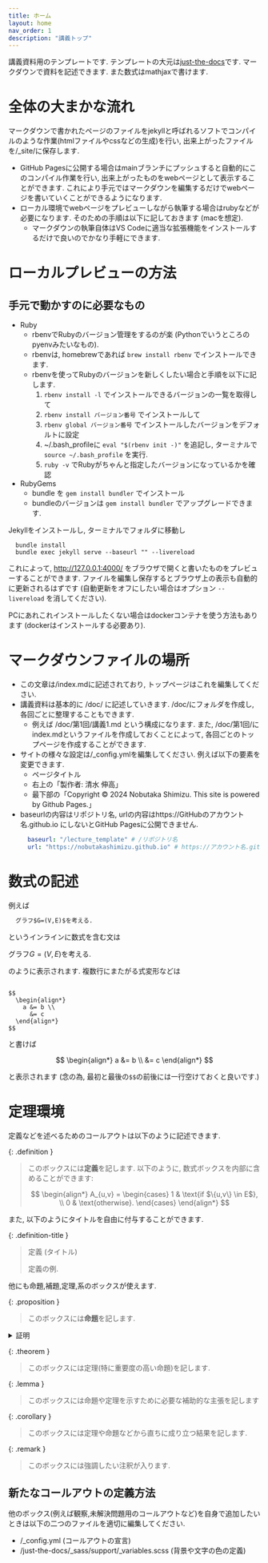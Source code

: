 ```yaml
---
title: ホーム
layout: home
nav_order: 1
description: "講義トップ"
---
```


講義資料用のテンプレートです.
テンプレートの大元は[just-the-docs](https://github.com/just-the-docs/just-the-docs)です.
マークダウンで資料を記述できます. また数式はmathjaxで書けます.

# 全体の大まかな流れ

マークダウンで書かれたページのファイルをjekyllと呼ばれるソフトでコンパイルのような作業(htmlファイルやcssなどの生成)を行い, 出来上がったファイルを/_site/に保存します.
- GitHub Pagesに公開する場合はmainブランチにプッシュすると自動的にこのコンパイル作業を行い, 出来上がったものをwebページとして表示することができます. これにより手元ではマークダウンを編集するだけでwebページを書いていくことができるようになります.
- ローカル環境でwebページをプレビューしながら執筆する場合はrubyなどが必要になります. そのための手順は以下に記しておきます (macを想定).
  - マークダウンの執筆自体はVS Codeに適当な拡張機能をインストールするだけで良いのでかなり手軽にできます.

# ローカルプレビューの方法

## 手元で動かすのに必要なもの
- Ruby
  - rbenvでRubyのバージョン管理をするのが楽 (Pythonでいうところのpyenvみたいなもの).
  - rbenvは, homebrewであれば `brew install rbenv` でインストールできます.
  - rbenvを使ってRubyのバージョンを新しくしたい場合と手順を以下に記します.
    1. `rbenv install -l` でインストールできるバージョンの一覧を取得して
    2. `rbenv install バージョン番号` でインストールして
    3. `rbenv global バージョン番号` でインストールしたバージョンをデフォルトに設定
    4.  ~/.bash_profileに `eval "$(rbenv init -)"` を追記し, ターミナルで `source ~/.bash_profile` を実行.
    5.  `ruby -v` でRubyがちゃんと指定したバージョンになっているかを確認
- RubyGems
  - bundle を `gem install bundler` でインストール
  - bundleのバージョンは `gem install bundler` でアップグレードできます.

Jekyllをインストールし, ターミナルでフォルダに移動し
```console
  bundle install
  bundle exec jekyll serve --baseurl "" --livereload
```
これによって, http://127.0.0.1:4000/ をブラウザで開くと書いたものをプレビューすることができます. ファイルを編集し保存するとブラウザ上の表示も自動的に更新されるはずです (自動更新をオフにしたい場合はオプション `--livereload` を消してください).

PCにあれこれインストールしたくない場合はdockerコンテナを使う方法もあります (dockerはインストールする必要あり).


# マークダウンファイルの場所

- この文章は/index.mdに記述されており, トップページはこれを編集してください.
- 講義資料は基本的に /doc/ に記述していきます. /doc/にフォルダを作成し, 各回ごとに整理することもできます.
  - 例えば /doc/第1回/講義1.md という構成になります. また, /doc/第1回/にindex.mdというファイルを作成しておくことによって, 各回ごとのトップページを作成することができます.
- サイトの様々な設定は/_config.ymlを編集してください. 例えば以下の要素を変更できます.
  - ページタイトル
  - 右上の「製作者: 清水 伸高」
  - 最下部の「Copyright © 2024 Nobutaka Shimizu. This site is powered by Github Pages.」
- baseurlの内容はリポジトリ名, urlの内容はhttps://GitHubのアカウント名.github.io にしないとGitHub Pagesに公開できません.
  ```yml
    baseurl: "/lecture_template" # /リポジトリ名
    url: "https://nobutakashimizu.github.io" # https://アカウント名.github.io
  ``` 

# 数式の記述
例えば
```markdown
  グラフ$G=(V,E)$を考える.
```
というインラインに数式を含む文は

グラフ$G=(V,E)$を考える.

のように表示されます. 複数行にまたがる式変形などは
```text

$$
  \begin{align*}
    a &= b \\
      &= c
  \end{align*}
$$

```

と書けば

$$
  \begin{align*}
    a &= b \\
      &= c
  \end{align*}
$$

と表示されます (念の為, 最初と最後の`$$`の前後には一行空けておくと良いです.)

# 定理環境

定義などを述べるためのコールアウトは以下のように記述できます.

{: .definition }
> このボックスには**定義**を記します. 以下のように, 数式ボックスを内部に含めることができます:
>
>  $$
    \begin{align*}
      A_{u,v} = \begin{cases}
        1	& \text{if $\{u,v\} \in E$}, \\
        0 & \text{otherwise}.
      \end{cases}
    \end{align*}
>  $$
  
また, 以下のようにタイトルを自由に付与することができます.

{: .definition-title }
> 定義 (タイトル)
>
> 定義の例.

他にも命題,補題,定理,系のボックスが使えます.

{: .proposition }
> このボックスには**命題**を記します.

<details>
<summary style="display: list-item">証明</summary>

  このように, 折りたためる証明も書けます.
  内部でもインライン(例えば$a=b$)や独立した数式ブロックが書けます.
  $$
    \begin{align*}
      a &= b \\
        &= c.
    \end{align*}
  $$
  しかし, なぜかマークダウンはかけません.
  この中で強調表示したい場合は, 苦肉の策ですが, htmlタグを使って<b>装飾</b>しましょう.

  $\square$
</details>

{: .theorem }
> このボックスには定理(特に重要度の高い命題)を記します.

{: .lemma }
> このボックスには命題や定理を示すために必要な補助的な主張を記します

{: .corollary }
> このボックスには定理や命題などから直ちに成り立つ結果を記します.

{: .remark }
> このボックスには強調したい注釈が入ります.


## 新たなコールアウトの定義方法
他のボックス(例えば観察,未解決問題用のコールアウトなど)を自身で追加したいときは以下の二つのファイルを適切に編集してください.
- /_config.yml (コールアウトの宣言)
- /just-the-docs/_sass/support/_variables.scss (背景や文字の色の定義)